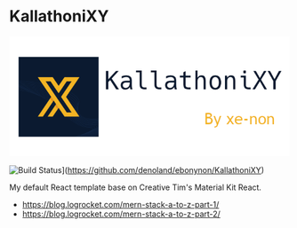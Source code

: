 # KallathoniXY

![KallathoniXY Banner](kallathoni~01.png)

![Build Status](https://github.com/ebonynon/BookHolder/workflows/Build/badge.svg?branch=master&event=push)](https://github.com/denoland/ebonynon/KallathoniXY)

My default React template base on Creative Tim's Material Kit React.

- https://blog.logrocket.com/mern-stack-a-to-z-part-1/
- https://blog.logrocket.com/mern-stack-a-to-z-part-2/
